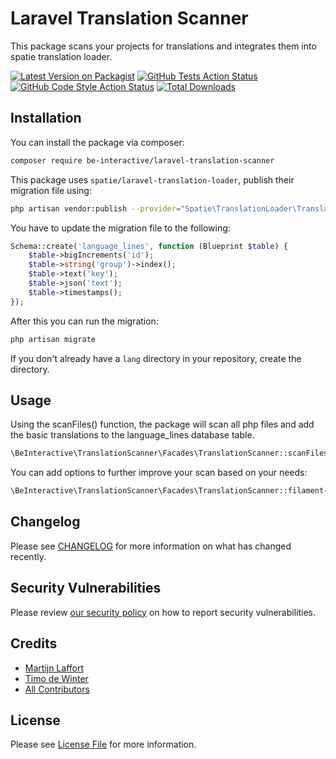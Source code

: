 # Laravel Translation Scanner
This package scans your projects for translations and integrates them into spatie translation loader.

[![Latest Version on Packagist](https://img.shields.io/packagist/v/be-interactive/translation-scanner.svg?style=flat-square)](https://packagist.org/packages/be-interactive/translation-scanner)
[![GitHub Tests Action Status](https://img.shields.io/github/actions/workflow/status/be-interactive/translation-scanner/run-tests.yml?branch=main&label=tests&style=flat-square)](https://github.com/be-interactive/translation-scanner/actions?query=workflow%3Arun-tests+branch%3Amain)
[![GitHub Code Style Action Status](https://img.shields.io/github/actions/workflow/status/be-interactive/translation-scanner/fix-php-code-style-issues.yml?branch=main&label=code%20style&style=flat-square)](https://github.com/be-interactive/translation-scanner/actions?query=workflow%3A"Fix+PHP+code+style+issues"+branch%3Amain)
[![Total Downloads](https://img.shields.io/packagist/dt/be-interactive/translation-scanner.svg?style=flat-square)](https://packagist.org/packages/be-interactive/translation-scanner)


## Installation

You can install the package via composer:
```bash
composer require be-interactive/laravel-translation-scanner
```

This package uses `spatie/laravel-translation-loader`, publish their migration file using:
```bash
php artisan vendor:publish --provider="Spatie\TranslationLoader\TranslationServiceProvider" --tag="migrations"
```

You have to update the migration file to the following:
```php
Schema::create('language_lines', function (Blueprint $table) {
    $table->bigIncrements('id');
    $table->string('group')->index();
    $table->text('key');
    $table->json('text');
    $table->timestamps();
});
```

After this you can run the migration:
```bash
php artisan migrate
```

If you don't already have a `lang` directory in your repository, create the directory.

## Usage
Using the scanFiles() function, the package will scan all php files and add the basic translations to the language_lines database table.
```php
\BeInteractive\TranslationScanner\Facades\TranslationScanner::scanFiles();
```

You can add options to further improve your scan based on your needs:
```php
\BeInteractive\TranslationScanner\Facades\TranslationScanner::filament->scanFiles();
```

## Changelog
Please see [CHANGELOG](CHANGELOG.md) for more information on what has changed recently.

## Security Vulnerabilities
Please review [our security policy](../../security/policy) on how to report security vulnerabilities.

## Credits
- [Martijn Laffort](https://github.com/martijnlaffort)
- [Timo de Winter](https://github.com/timo-de-winter)
- [All Contributors](../../contributors)

## License
Please see [License File](LICENSE.md) for more information.
